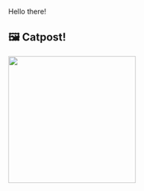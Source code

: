 Hello there!



## 🖼️ Catpost!

<sub>
    <img src="https://cdn2.thecatapi.com/images/-TClZmjcqY.jpg" height="256">
</sub>

